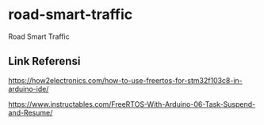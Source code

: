 # road-smart-traffic
Road Smart Traffic


## Link Referensi
https://how2electronics.com/how-to-use-freertos-for-stm32f103c8-in-arduino-ide/

https://www.instructables.com/FreeRTOS-With-Arduino-06-Task-Suspend-and-Resume/